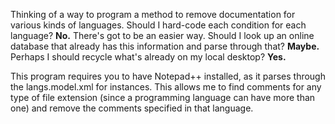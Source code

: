 Thinking of a way to program a method to remove documentation for various kinds of languages. Should I hard-code each condition for each language? **No.**
There's got to be an easier way. Should I look up an online database that already has this information and parse through that? **Maybe.**
Perhaps I should recycle what's already on my local desktop? **Yes.**

This program requires you to have Notepad++ installed, as it parses through the langs.model.xml for instances. This allows me to find comments for any type of file extension (since a programming language can have more than one) and remove the comments specified in that language.
